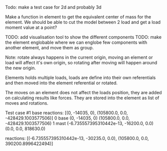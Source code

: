 Todo: 
make a test case for 2d and probably 3d

Make a function in element to get the equivalent center of mass for the element.
We should be able to cut the model between 2 load and get a load moment value at a point?

TODO: add visualisation tool to show the different components
TODO: make the element englobable where we can englobe few components with another element, and move them as group.


Note: 
rotate always happens in the current origin, moving an element or load will affect 
it's own origin, so rotating after moving will happen around the new origin.


Elements holds multiple loads, loads are define into their own referentials and then moved into the element referential or rotated.

The moves on an element does not affect the loads position, they are added on calculating results like forces. They 
are stored into the element as list of moves and rotations. 


Test case #1
base reactions: [(0, -14035, 0), (105800.0, 0.0, -428429.1003577506)]
0 base (0, -14035, 0) (105800.0, 0.0, -428429.1003577506)
1 mast (-6.735557395310442e-13, -16200.0, 0.0) (0.0, 0.0, 818630.0)

reactions: [(-6.735557395310442e-13, -30235.0, 0.0), (105800.0, 0.0, 390200.8996422494)]